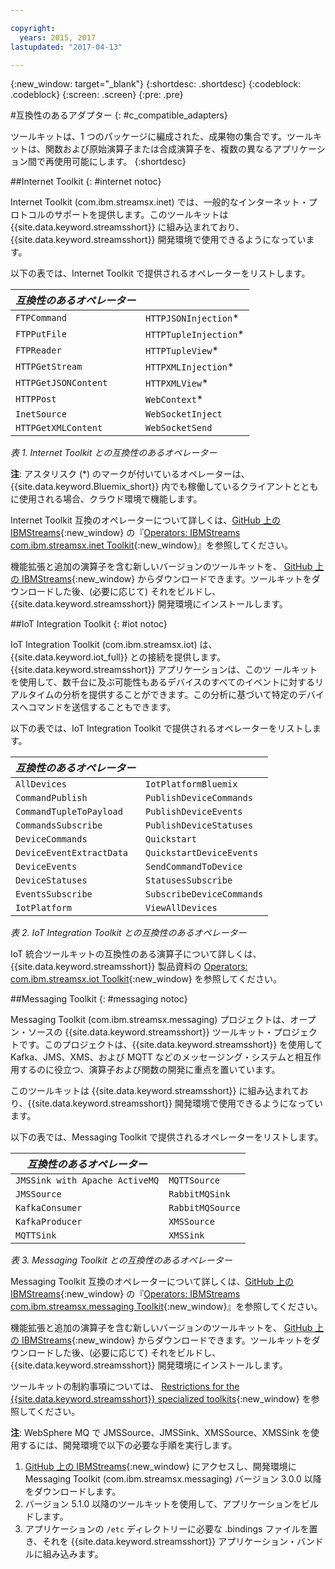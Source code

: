 ```yaml
---

copyright:
  years: 2015, 2017
lastupdated: "2017-04-13"

---
```


<!-- Attribute definitions -->
{:new_window: target="_blank"}
{:shortdesc: .shortdesc}
{:codeblock: .codeblock}
{:screen: .screen}
{:pre: .pre}

#互換性のあるアダプター
{: #c_compatible_adapters}


ツールキットは、1 つのパッケージに編成された、成果物の集合です。ツールキットは、関数および原始演算子または合成演算子を、複数の異なるアプリケーション間で再使用可能にします。
{:shortdesc}

##Internet Toolkit
{: #internet notoc}

Internet Toolkit (com.ibm.streamsx.inet) では、一般的なインターネット・プロトコルのサポートを提供します。このツールキットは {{site.data.keyword.streamsshort}} に組み込まれており、{{site.data.keyword.streamsshort}} 開発環境で使用できるようになっています。

以下の表では、Internet Toolkit で提供されるオペレーターをリストします。


| ***互換性のあるオペレーター*** | 							           |
| ---------------------------| ----------------------- |
| `FTPCommand` 	   		 	     |	`HTTPJSONInjection`*| 	 	 	
|  `FTPPutFile`				       |	`HTTPTupleInjection`*	 |
| `FTPReader`    	 		       | 	`HTTPTupleView`*		   |
| `HTTPGetStream`			       | 	`HTTPXMLInjection`*		 |
| `HTTPGetJSONContent`	 	   |  `HTTPXMLView`*			 	 |
| `HTTPPost`				         |  `WebContext`*				   |
| `InetSource`				       |  `WebSocketInject`			 |
| `HTTPGetXMLContent`		     |  `WebSocketSend`			 	 |

*表 1. Internet Toolkit との互換性のあるオペレーター*

**注**: アスタリスク (*) のマークが付いているオペレーターは、{{site.data.keyword.Bluemix_short}} 内でも稼働しているクライアントとともに使用される場合、クラウド環境で機能します。

Internet Toolkit 互換のオペレーターについて詳しくは、[GitHub 上の IBMStreams](https://github.com/IBMStreams){:new_window} の『[Operators: IBMStreams com.ibm.streamsx.inet Toolkit](http://ibmstreams.github.io/streamsx.inet/com.ibm.streamsx.inet/doc/spldoc/html/toolkits/ix$Operator.html){:new_window}』を参照してください。

機能拡張と追加の演算子を含む新しいバージョンのツールキットを、
[GitHub 上の IBMStreams](https://github.com/IBMStreams){:new_window} からダウンロードできます。ツールキットをダウンロードした後、(必要に応じて) それをビルドし、{{site.data.keyword.streamsshort}} 開発環境にインストールします。

##IoT Integration Toolkit
{: #iot notoc}

IoT Integration Toolkit (com.ibm.streamsx.iot) は、{{site.data.keyword.iot_full}} との接続を提供します。{{site.data.keyword.streamsshort}} アプリケーションは、このツ
ールキットを使用して、数千台に及ぶ可能性もあるデバイスのすべてのイベントに対するリアルタイムの分析を提供することができます。この分析に基づいて特定のデバイスへコマンドを送信することもできます。

以下の表では、IoT Integration Toolkit で提供されるオペレーターをリストします。


| ***互換性のあるオペレーター*** | 							               |
| ---------------------------| --------------------------- |
| `AllDevices` 	   			     |	`IotPlatformBluemix`  		 | 	 	 	
| `CommandPublish`		 	     |	`PublishDeviceCommands`		 |
| `CommandTupleToPayload`	   | 	`PublishDeviceEvents`	 	   |
| `CommandsSubscribe`	 	     | 	`PublishDeviceStatuses`		 |
| `DeviceCommands`	 	 	     |  `Quickstart`				       |
| `DeviceEventExtractData`	 |  `QuickstartDeviceEvents`	 |
| `DeviceEvents`			       |  `SendCommandToDevice`		   |
| `DeviceStatuses`		 	     |  `StatusesSubscribe`			   |
| `EventsSubscribe`			     |  `SubscribeDeviceCommands`	 |
| `IotPlatform`				       |  `ViewAllDevices`			     |

*表 2. IoT Integration Toolkit との互換性のあるオペレーター*

IoT 統合ツールキットの互換性のある演算子について詳しくは、
{{site.data.keyword.streamsshort}} 製品資料の
[Operators:
com.ibm.streamsx.iot Toolkit](http://www.ibm.com/support/knowledgecenter/SSCRJU_4.2.0/com.ibm.streams.toolkits.doc/spldoc/dita/tk$com.ibm.streamsx.iot/ix$Operator.html?lang=en){:new_window} を参照してください。

##Messaging Toolkit
{: #messaging notoc}

Messaging Toolkit (com.ibm.streamsx.messaging) プロジェクトは、オープン・ソースの {{site.data.keyword.streamsshort}} ツールキット・プロジェクトです。このプロジェクトは、{{site.data.keyword.streamsshort}} を使用して Kafka、JMS、XMS、および MQTT などのメッセージング・システムと相互作用するのに役立つ、演算子および関数の開発に重点を置いています。

このツールキットは {{site.data.keyword.streamsshort}} に組み込まれており、{{site.data.keyword.streamsshort}} 開発環境で使用できるようになっています。

以下の表では、Messaging Toolkit で提供されるオペレーターをリストします。


| ***互換性のあるオペレーター*** 		    | 						       |
| ---------------------------------	| ------------------ |
| `JMSSink with Apache ActiveMQ`   	|	`MQTTSource`  	   | 	 	 	
| `JMSSource`		 	 			            |	`RabbitMQSink`		 |
| `KafkaConsumer`	 				          | `RabbitMQSource`	 |
| `KafkaProducer`	 	 			          | `XMSSource`	       |
| `MQTTSink`	 	 	 			            |  `XMSSink`				 |

*表 3. Messaging Toolkit との互換性のあるオペレーター*

Messaging Toolkit 互換のオペレーターについて詳しくは、[GitHub 上の IBMStreams](https://github.com/IBMStreams){:new_window} の『[Operators: IBMStreams com.ibm.streamsx.messaging Toolkit](http://ibmstreams.github.io/streamsx.messaging/com.ibm.streamsx.messaging/doc/spldoc/html/toolkits/ix$Operator.html){:new_window}』を参照してください。

機能拡張と追加の演算子を含む新しいバージョンのツールキットを、
[GitHub 上の IBMStreams](https://github.com/IBMStreams){:new_window} からダウンロードできます。ツールキットをダウンロードした後、(必要に応じて) それをビルドし、{{site.data.keyword.streamsshort}} 開発環境にインストールします。

ツールキットの制約事項については、
[Restrictions
for the {{site.data.keyword.streamsshort}} specialized toolkits](http://www.ibm.com/support/knowledgecenter/SSCRJU_4.2.0/com.ibm.streams.install.doc/doc/ibminfospherestreams-install-toolkit-restrictions.html){:new_window} を参照してください。

**注**: WebSphere MQ で JMSSource、JMSSink、XMSSource、XMSSink を使用するには、開発環境で以下の必要な手順を実行します。

1. [GitHub 上の IBMStreams](https://github.com/IBMStreams){:new_window} にアクセスし、開発環境に Messaging Toolkit (com.ibm.streamsx.messaging) バージョン 3.0.0 以降をダウンロードします。
2. バージョン 5.1.0 以降のツールキットを使用して、アプリケーションをビルドします。
3. アプリケーションの `/etc` ディレクトリーに必要な .bindings ファイルを置き、それを {{site.data.keyword.streamsshort}} アプリケーション・バンドルに組み込みます。
